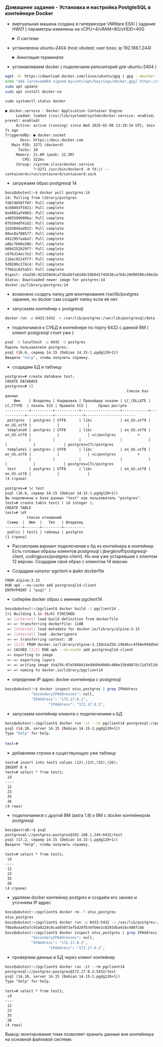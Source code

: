 ### Домашнее задание - Установка и настройка PostgteSQL в контейнере Docker

- виртуальная машина создана  в гипервизоре VMWare ESXi ( задание HW01 )
  параметры изменены на vCPU=4/vRAM=8G/vHDD=40G
  <details><summary><i> О системе</i></summary>
    <img src=../Images/hw-02-01.jpg alt='Параметры ВМ'>
  </details>
- установлена ubuntu-2404 (host ubutest; user boss; ip 192.168.1.244)
  <details><summary><i> Аннотация терминала </i></summary>
  
        Welcome to Ubuntu 24.04.1 LTS (GNU/Linux 6.8.0-49-generic x86_64)

         * Documentation:  https://help.ubuntu.com
         * Management:     https://landscape.canonical.com
         * Support:        https://ubuntu.com/pro

         System information as of Ср 08 янв 2025 08:58:29 UTC

          System load:  0.0                Processes:              228
          Usage of /:   18.6% of 38.04GB   Users logged in:        0
          Memory usage: 4%                 IPv4 address for ens34: 192.168.1.244
          Swap usage:   0%
  </details>      

- устанавливаем docker ( подключаем репозиторий для ubuntu-2404 )

```bash
wget -O- https://download.docker.com/linux/ubuntu/gpg | gpg --dearmor | sudo tee /etc/apt/keyrings/docker.gpg > /dev/null
echo "deb [arch=amd64 signed-by=/etc/apt/keyrings/docker.gpg] https://download.docker.com/linux/ubuntu noble stable"| sudo tee /etc/apt/sources.list.d/docker.list > /dev/null
sudo apt update
sudo apt install docker-ce
```

```
sudo systemctl status docker

● docker.service - Docker Application Container Engine
     Loaded: loaded (/usr/lib/systemd/system/docker.service; enabled; preset: enabled)
     Active: active (running) since Wed 2025-01-08 13:10:34 UTC; 1min 7s ago
TriggeredBy: ● docker.socket
       Docs: https://docs.docker.com
   Main PID: 3271 (dockerd)
      Tasks: 10
     Memory: 21.6M (peak: 22.5M)
        CPU: 322ms
     CGroup: /system.slice/docker.service
             └─3271 /usr/bin/dockerd -H fd:// --containerd=/run/containerd/containerd.sock
```

- загружаем образ postgresql 14

```bash
boss@ubutest:~$ docker pull postgres:14
14: Pulling from library/postgres
fd674058ff8f: Pull complete
6c60893f5921: Pull complete
6e4681af4963: Pull complete
e485590999ba: Pull complete
07b594df41d2: Pull complete
32d304bad922: Pull complete
88ac8a708577: Pull complete
d41295faaba7: Pull complete
a8bc7b60a38b: Pull complete
b69d252b29f7: Pull complete
c6fb314ec7e2: Pull complete
216ec0214ff7: Pull complete
5d9289c27dc4: Pull complete
ff6b1c025a53: Pull complete
Digest: sha256:922d38d4ca73ba5bfa8140c50b0d1f45636ca7b4c20d90506c49e2be2d7911f5
Status: Downloaded newer image for postgres:14
docker.io/library/postgres:14
```

- возможно создать папку для монтирования /var/lib/postgres  заранее, но docker сам создаёт папку если её нет.

- запускаем контейнер с postgresql

```bash
docker run -p 6432:5432 -v /var/lib/postgres:/var/lib/postgresql/data -e POSTGRES_PASSWORD=postgres -d --name otus_postgres postgres:14
```

- подключимся к СУБД в контейнере по порту 6432 с данной ВМ ( клиент postgresql стоит уже )

```bash
psql -h localhost -p 6432 -U postgres
Пароль пользователя postgres:
psql (16.6, сервер 14.15 (Debian 14.15-1.pgdg120+1))
Введите "help", чтобы получить справку.
```

- создадим БД и таблицу

```
postgres=# create database test;
CREATE DATABASE
postgres=# \l
                                                        Список баз данных
    Имя    | Владелец | Кодировка | Провайдер локали | LC_COLLATE |  LC_CTYPE  | локаль ICU | Правила ICU |     Права доступа
-----------+----------+-----------+------------------+------------+------------+------------+-------------+-----------------------
 postgres  | postgres | UTF8      | libc             | en_US.utf8 | en_US.utf8 |            |             |
 template0 | postgres | UTF8      | libc             | en_US.utf8 | en_US.utf8 |            |             | =c/postgres          +
           |          |           |                  |            |            |            |             | postgres=CTc/postgres
 template1 | postgres | UTF8      | libc             | en_US.utf8 | en_US.utf8 |            |             | =c/postgres          +
           |          |           |                  |            |            |            |             | postgres=CTc/postgres
 test      | postgres | UTF8      | libc             | en_US.utf8 | en_US.utf8 |            |             |
(4 строки)

postgres=# \c test
psql (16.6, сервер 14.15 (Debian 14.15-1.pgdg120+1))
Вы подключены к базе данных "test" как пользователь "postgres".
test=# create table test1 ( id integer );
CREATE TABLE
test=# \dt
          Список отношений
 Схема  |  Имя  |   Тип   | Владелец
--------+-------+---------+----------
 public | test1 | таблица | postgres
(1 строка)
```

- Рассмотрим вариант подключения к бд из контейнера в контейнер. 
Есть готовые образы клиентов postgresql ( jbergknoff/postgresql-client, codingpuss/postgres-client).
Но они уже устаревшие с клентом 12 версии.
Создадим свой образ с клиентом 14 версии.

- Создадим каталог pgclient и файл dockerfile

```
FROM alpine:3.15
RUN apk --no-cache add postgresql14-client
ENTRYPOINT [ "psql" ]
```

- соберём docker образ с именем pgclient14

```bash
boss@ubutest:~/pgclient$ docker build -t pgclient14 .
[+] Building 1.1s (6/6) FINISHED                                                                                                                    docker:default
 => [internal] load build definition from dockerfile                                                                                                          0.0s
 => => transferring dockerfile: 118B                                                                                                                          0.0s
 => [internal] load metadata for docker.io/library/alpine:3.15                                                                                                1.1s
 => [internal] load .dockerignore                                                                                                                             0.0s
 => => transferring context: 2B                                                                                                                               0.0s
 => [1/2] FROM docker.io/library/alpine:3.15@sha256:19b4bcc4f60e99dd5ebdca0cbce22c503bbcff197549d7e19dab4f22254dc864                                          0.0s
 => CACHED [2/2] RUN apk --no-cache add postgresql14-client                                                                                                   0.0s
 => exporting to image                                                                                                                                        0.0s
 => => exporting layers                                                                                                                                       0.0s
 => => writing image sha256:07e5848d14e98db6d0d6c486e336dd87dc11d7d11d408e16797a73f90d83ec7a                                                                  0.0s
 => => naming to docker.io/library/pgclient14  
```

- определим IP адрес docker контейнера с postgresql

```bash
boss@ubutest:~$ docker inspect otus_postgres | grep IPAddress
            "SecondaryIPAddresses": null,
            "IPAddress": "172.17.0.2",
                    "IPAddress": "172.17.0.2",
```

- запускаем контейнер клиента с подключением к БД

```bash
boss@ubutest:~/pgclient$ docker run -it --rm pgclient14 postgresql://postgres:postgres@172.17.0.2:5432/test
psql (14.10, server 14.15 (Debian 14.15-1.pgdg120+1))
Type "help" for help.

test=#
```

- добавляем строки в существующую уже таблицу

```
test=# insert into test1 values (12),(23),(35),(26);
INSERT 0 4
test=# select * from test1;
 id
----
 12
 23
 35
 26
(4 rows)
```

- подключаемся с другой ВМ (astra 1.8)  к ВМ с docker контейнером postgresql

```
boss@astra8:~$ psql postgresql://postgres:postgres@192.168.1.244:6432/test
psql (17.2, сервер 14.15 (Debian 14.15-1.pgdg120+1))
Введите "help", чтобы получить справку.

test=# select * from test1;
 id
----
 12
 23
 35
 26
(4 строки)
```

- удаляем docker контейнер postgres и создаём его заново и уточняем IP адрес

```bash
boss@ubutest:~/pgclient$ docker rm -f otus_postgres
otus_postgres
boss@ubutest:~/pgclient$ docker run -p 6432:5432 -v /var/lib/postgres:/var/lib/postgresql/data -e POSTGRES_PASSWORD=postgres -d --name otus_postgres postgres:14
f8ba9aaa45a7c93a9228c8cadd5073efbd28fb34fb6e2c0293d5a416c488fcbb
boss@ubutest:~/pgclient$ docker inspect otus_postgres | grep IPAddress
            "SecondaryIPAddresses": null,
            "IPAddress": "172.17.0.2",
                    "IPAddress": "172.17.0.2",
``` 

- проверяем данные в БД через клиент контейнер

```
boss@ubutest:~/pgclient$ docker run -it --rm pgclient14 postgresql://postgres:postgres@172.17.0.2:5432/test
psql (14.10, server 14.15 (Debian 14.15-1.pgdg120+1))
Type "help" for help.

test=# select * from test1;
 id
----
 12
 23
 35
 26
(4 rows)
```

Вывод: монтирование тома позволяет хранить данные вне контейнера на основной файловой системе.